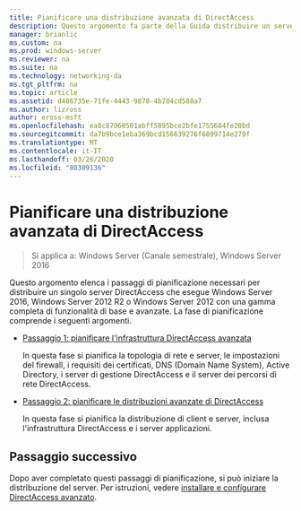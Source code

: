 ```yaml
---
title: Pianificare una distribuzione avanzata di DirectAccess
description: Questo argomento fa parte della Guida distribuire un server DirectAccess singolo con impostazioni avanzate per Windows Server 2016
manager: brianlic
ms.custom: na
ms.prod: windows-server
ms.reviewer: na
ms.suite: na
ms.technology: networking-da
ms.tgt_pltfrm: na
ms.topic: article
ms.assetid: d486735e-71fe-4443-9878-4b784cd588a7
ms.author: lizross
author: eross-msft
ms.openlocfilehash: ea8c87960501abff5895bce2bfe1755684fe20bd
ms.sourcegitcommit: da7b9bce1eba369bcd156639276f6899714e279f
ms.translationtype: MT
ms.contentlocale: it-IT
ms.lasthandoff: 03/26/2020
ms.locfileid: "80309136"
---
```

# <a name="plan-an-advanced-directaccess-deployment"></a>Pianificare una distribuzione avanzata di DirectAccess

>Si applica a: Windows Server (Canale semestrale), Windows Server 2016

Questo argomento elenca i passaggi di pianificazione necessari per distribuire un singolo server DirectAccess che esegue Windows Server 2016, Windows Server 2012 R2 o Windows Server 2012 con una gamma completa di funzionalità di base e avanzate. La fase di pianificazione comprende i seguenti argomenti.  
  
-   [Passaggio 1: pianificare l'infrastruttura DirectAccess avanzata](da-adv-plan-s1-infrastructure.md)  
  
    In questa fase si pianifica la topologia di rete e server, le impostazioni del firewall, i requisiti dei certificati, DNS (Domain Name System), Active Directory, i server di gestione DirectAccess e il server dei percorsi di rete DirectAccess.  
  
-   [Passaggio 2: pianificare le distribuzioni avanzate di DirectAccess](da-adv-plan-s2-deployments.md)  
  
    In questa fase si pianifica la distribuzione di client e server, inclusa l'infrastruttura DirectAccess e i server applicazioni.  
  
## <a name="next-step"></a>Passaggio successivo  
Dopo aver completato questi passaggi di pianificazione, si può iniziare la distribuzione del server. Per istruzioni, vedere [installare e configurare DirectAccess avanzato](Install-and-Configure-Advanced-DirectAccess.md).  
  


